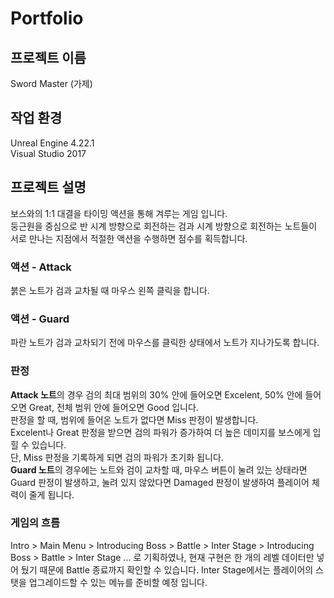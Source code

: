 # Portfolio

## 프로젝트 이름
Sword Master (가제)

## 작업 환경
Unreal Engine 4.22.1</br>
Visual Studio 2017

## 프로젝트 설명
보스와의 1:1 대결을 타이밍 액션을 통해 겨루는 게임 입니다.</br>
둥근원을 중심으로 반 시계 방향으로 회전하는 검과 시계 방향으로 회전하는 노트들이 서로 만나는 지점에서 적절한 액션을 수행하면 점수를 획득합니다.</br>

### 액션 - Attack
붉은 노트가 검과 교차될 때 마우스 왼쪽 클릭을 합니다.

### 액션 - Guard
파란 노트가 검과 교차되기 전에 마우스를 클릭한 상태에서 노트가 지나가도록 합니다.

### 판정
**Attack 노트**의 경우 검의 최대 범위의 30% 안에 들어오면 Excelent, 50% 안에 들어오면 Great, 전체 범위 안에 들어오면 Good 입니다.</br>
판정을 할 때, 범위에 들어온 노트가 없다면 Miss 판정이 발생합니다.</br>
Excelent나 Great 판정을 받으면 검의 파워가 증가하여 더 높은 데미지를 보스에게 입힐 수 있습니다.</br>
단, Miss 판정을 기록하게 되면 검의 파워가 초기화 됩니다.</br>
**Guard 노트**의 경우에는 노트와 검이 교차할 때, 마우스 버튼이 눌려 있는 상태라면 Guard 판정이 발생하고, 눌려 있지 않았다면 Damaged 판정이 발생하여 플레이어 체력이 줄게 됩니다.</br>

### 게임의 흐름
Intro > Main Menu > Introducing Boss > Battle > Inter Stage > Introducing Boss > Battle > Inter Stage ...
로 기획하였나, 현재 구현은 한 개의 레벨 데이터만 넣어 뒀기 때문에 Battle 종료까지 확인할 수 있습니다.
Inter Stage에서는 플레이어의 스탯을 업그레이드할 수 있는 메뉴를 준비할 예정 입니다.

